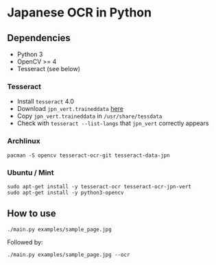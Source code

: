 # Japanese OCR in Python

## Dependencies

- Python 3
- OpenCV >= 4
- Tesseract (see below)

### Tesseract

- Install `tesseract` 4.0
- Download `jpn_vert.traineddata` [here](https://github.com/tesseract-ocr/tessdata/blob/master/jpn_vert.traineddata)
- Copy `jpn_vert.traineddata` in `/usr/share/tessdata`
- Check with `tesseract --list-langs` that `jpn_vert` correctly appears

### Archlinux

```
pacman -S opencv tesseract-ocr-git tesseract-data-jpn
```

### Ubuntu / Mint

```
sudo apt-get install -y tesseract-ocr tesseract-ocr-jpn-vert
sudo apt-get install -y python3-opencv
```

## How to use

```
./main.py examples/sample_page.jpg
```

Followed by:

```
./main.py examples/sample_page.jpg --ocr
```

